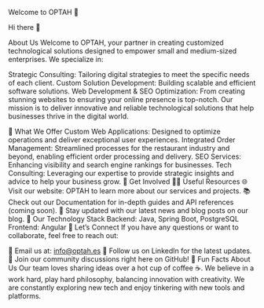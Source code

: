 Welcome to OPTAH 🌟

Hi there 👋

About Us
Welcome to OPTAH, your partner in creating customized technological solutions designed to empower small and medium-sized enterprises. We specialize in:

Strategic Consulting: Tailoring digital strategies to meet the specific needs of each client.
Custom Solution Development: Building scalable and efficient software solutions.
Web Development & SEO Optimization: From creating stunning websites to ensuring your online presence is top-notch.
Our mission is to deliver innovative and reliable technological solutions that help businesses thrive in the digital world.

🔧 What We Offer
Custom Web Applications: Designed to optimize operations and deliver exceptional user experiences.
Integrated Order Management: Streamlined processes for the restaurant industry and beyond, enabling efficient order processing and delivery.
SEO Services: Enhancing visibility and search engine rankings for businesses.
Tech Consulting: Leveraging our expertise to provide strategic insights and advice to help your business grow.
🌱 Get Involved
👩‍💻 Useful Resources
🌐 Visit our website: OPTAH to learn more about our services and projects.
📚 Check out our Documentation for in-depth guides and API references (coming soon).
📝 Stay updated with our latest news and blog posts on our blog.
🚀 Our Technology Stack
Backend: Java, Spring Boot, PostgreSQL
Frontend: Angular
🤝 Let’s Connect
If you have any questions or want to collaborate, feel free to reach out:

📧 Email us at: info@optah.es
📱 Follow us on LinkedIn for the latest updates.
💬 Join our community discussions right here on GitHub!
🍿 Fun Facts About Us
Our team loves sharing ideas over a hot cup of coffee ☕.
We believe in a work hard, play hard philosophy, balancing innovation with creativity.
We are constantly exploring new tech and enjoy tinkering with new tools and platforms.
